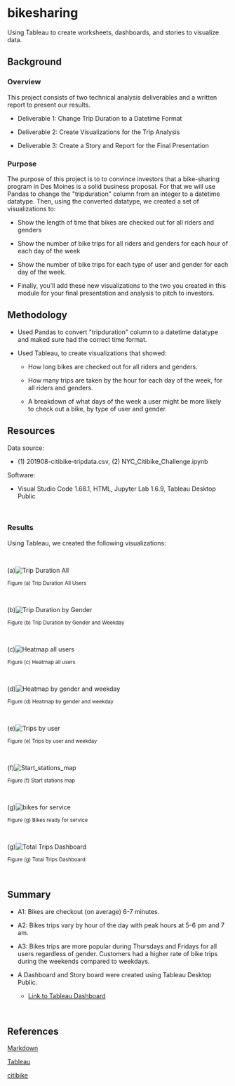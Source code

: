 # bikesharing
Using Tableau to create worksheets, dashboards, and stories to visualize data.

## Background
### Overview

This project consists of two technical analysis deliverables and a written report to present our results. 

- Deliverable 1: Change Trip Duration to a Datetime Format

- Deliverable 2: Create Visualizations for the Trip Analysis

- Deliverable 3: Create a Story and Report for the Final Presentation

### Purpose

The purpose of this project is to  to convince investors that a bike-sharing program in Des Moines is a solid business proposal. For that we will use Pandas to change the "tripduration" column from an integer to a datetime datatype. Then, using the converted datatype, we created a set of visualizations to:

- Show the length of time that bikes are checked out for all riders and genders

- Show the number of bike trips for all riders and genders for each hour of each day of the week

- Show the number of bike trips for each type of user and gender for each day of the week.

- Finally, you’ll add these new visualizations to the two you created in this module for your final presentation and analysis to pitch to investors.


## Methodology

- Used Pandas to convert "tripduration" column to a datetime datatype and maked sure had the correct time format.

- Used Tableau, to create visualizations that showed:

  - How long bikes are checked out for all riders and genders.
  
  - How many trips are taken by the hour for each day of the week, for all riders and genders.
  
  - A breakdown of what days of the week a user might be more likely to check out a bike, by type of user and gender.
  
## Resources
 
Data source:
- (1) 201908-citibike-tripdata.csv, (2) NYC_Citibike_Challenge.ipynb
 
Software:
- Visual Studio Code 1.68.1, HTML, Jupyter Lab 1.6.9, Tableau Desktop Public
 
<br/>

### Results

Using Tableau, we created the following visualizations:

<br/>


(a)![Trip Duration All](./Images/tripduration_all.png)
 
<sub> Figure (a) Trip Duration All Users

<br/>

(b)![Trip Duration by Gender](./Images/tripduration_gender.png)
 
<sub> Figure (b) Trip Duration by Gender and Weekday

<br/>

(c)![Heatmap all users](./Images/heatmap_all.png)
 
<sub> Figure (c) Heatmap all users

<br/>

(d)![Heatmap by gender and weekday](./Images/heatmap_gender.png)
 
<sub> Figure (d) Heatmap by gender and weekday

<br/>

(e)![Trips by user](./Images/user_trips_by_gender.png)
 
<sub> Figure (e) Trips by user and weekday

<br/>

(f)![Start_stations_map](./Images/start_stations_map.png)
 
<sub> Figure (f) Start stations map

<br/>

(g)![bikes for service](./Images/bikes_for_service.png)
 
<sub> Figure (g) Bikes ready for service

<br/>

(g)![Total Trips Dashboard](./Images/total_trips_dashboard.png)

<sub> Figure (g) Total Trips Dashboard

<br/>


## Summary

- A1: Bikes are checkout (on average) 6-7 minutes.

- A2: Bikes trips vary by hour of the day with peak hours at 5-6 pm and 7 am.

- A3: Bikes trips are more popular during Thursdays and Fridays for all users regardless of gender. Customers had a higher rate of bike trips during the weekends compared to weekdays.

- A Dashboard and Story board were created using Tableau Desktop Public.
  - [Link to Tableau Dashboard](https://public.tableau.com/app/profile/leonardo.aldarondo/viz/CitiBikeStory_16637907027860/CitibikeStory?publish=yes)

<br/>

## References

[Markdown](https://docs.github.com/en/get-started/writing-on-github/getting-started-with-writing-and-formatting-on-github/basic-writing-and-formatting-syntax)

[Tableau](https://public.tableau.com/app/discover)

[citibike](https://ride.citibikenyc.com/system-data)